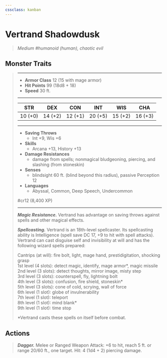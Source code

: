 ```yaml
---
cssclass: kanban
---
```


# Vertrand Shadowdusk
>*Medium #humanoid (human), chaotic evil*
## Monster Traits
>___
>- **Armor Class** 12 (15 with mage armor)
>- **Hit Points** 99 (18d8 + 18)
>- **Speed** 30 ft.
>___
>|STR|DEX|CON|INT|WIS|CHA|
>|:---:|:---:|:---:|:---:|:---:|:---:|
>|10 (+0)|14 (+2)|12 (+1)|20 (+5)|15 (+2)|16 (+3)|
>___
>- **Saving Throws**
>	 - Int +9, Wis +6
>- **Skills**
>	 - Arcana +13, History +13
>- **Damage Resistances**
>	 - damage from spells; nonmagical bludgeoning, piercing, and slashing (from stoneskin)
>- **Senses**
>	 - blindsight 60 ft. (blind beyond this radius), passive Perception 12
>- **Languages**
>	 - Abyssal, Common, Deep Speech, Undercommon
>
> #cr12 (8,400 XP)
>___
>***Magic Resistance.*** Vertrand has advantage on saving throws against spells and other magical effects.  
>
>***Spellcasting.*** Vertrand is an 18th-level spellcaster. Its spellcasting ability is Intelligence (spell save DC 17, +9 to hit with spell attacks). Vertrand can cast disguise self and invisibility at will and has the following wizard spells prepared:  
>
>Cantrips (at will): fire bolt, light, mage hand, prestidigitation, shocking grasp  
>1st level (4 slots): detect magic, identify, mage armor*, magic missile  
>2nd level (3 slots): detect thoughts, mirror image, misty step  
>3rd level (3 slots): counterspell, fly, lightning bolt  
>4th level (3 slots): confusion, fire shield, stoneskin*  
>5th level (3 slots): cone of cold, scrying, wall of force  
>6th level (1 slot): globe of invulnerability  
>7th level (1 slot): teleport  
>8th level (1 slot): mind blank*  
>9th level (1 slot): time stop  
>
>*Vertrand casts these spells on itself before combat.  
>
>
## Actions
>***Dagger.*** Melee  or Ranged Weapon Attack: +6 to hit, reach 5 ft. or range 20/60 ft., one target. Hit: 4 (1d4 + 2) piercing damage.